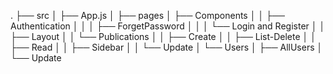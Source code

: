 .
├── src
│   ├── App.js
│   ├── pages
│   ├── Components
│   │   ├── Authentication
│   │   │   ├── ForgetPassword
│   │   │   └── Login and Register
│   │   ├── Layout
│   │   └── Publications
│   │       ├── Create
│   │       ├── List-Delete
│   │       ├── Read
│   │       ├── Sidebar
│   │       └── Update
│   └── Users
│       ├── AllUsers
│       └── Update
